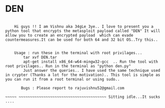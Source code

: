 DEN
===


~~~~~~~~~~~~~~~~~~~~~~~~~~~~~~~~~~~~~~~~~~~~~~~~~~~~~~~~~~~~~~~~~~~~~~~~~~~~~~~~~~~~~~~~~~~~~~~~~~~~~~~~~~~~~~~~~~~~~~~

	Hi guys !! I am Vishnu aka 34gLe 3ye.. I love to present you a python tool that encrypts the metasploit payload called "DEN" It will allow you to create an encrypted payload  which can evade countermeasures.It can be used for both 64 and 32 bit OS..Try this..


	Usage : run these in the terminal with root privilages...
		tar xvf DEN.tar
		apt-get install x86_64-w64-mingw32-gcc  .. Run the tool with root privilages.. Run in the terminal as "python den.py"
		Just answer the queries.. I have used the same technique used in crypter (Thanks a lot for the motivation).. This tool is simple as you can run it from a root terminal or using sudo..
       
       Bugs : Please report to rajuvishnu52@gmail.com
       
~~~~~ ~~~~~~~~~~~~~~~~~~~~~~~~~~~~~~~~~~~~~~~ Sitting idle...It sucks ....

